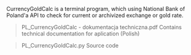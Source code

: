CurrencyGoldCalc is a terminal program, which using National Bank of Poland'a API to check for current or archivized exchange or gold rate.

>PL_CurrencyGoldCalc - dokumentacja techniczna.pdf
Contains technical documentation for aplication (Polish)

>PL_CurrencyGoldCalc.py
>Source code
